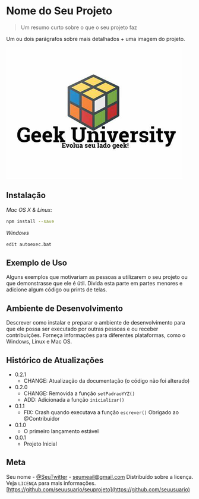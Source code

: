 # Nome do Seu Projeto
> Um resumo curto sobre o que o seu projeto faz

Um ou dois parágrafos sobre mais detalhados + uma imagem do projeto.

![Geek](src/logo_geek.jpg)
## Instalação

_Mac OS X & Linux:_

```sh
npm install --save
```

_Windows_

```sh
edit autoexec.bat
```

## Exemplo de Uso

Alguns exemplos que motivariam as pessoas a utilizarem o seu projeto ou que demonstrasse que ele é útil. Divida esta parte em partes menores e adicione algum código ou prints de telas.

## Ambiente de Desenvolvimento

Descrever como instalar e preparar o ambiente de desenvolvimento para que ele possa ser executado por outras pessoas e ou receber contribuições. Forneça informações para diferentes plataformas, como o Windows, Linux e Mac OS.

## Histórico de Atualizações

* 0.2.1
    * CHANGE: Atualização da documentação (o código não foi alterado)
* 0.2.0
    * CHANGE: Removida a função `setPadraoYYZ()`
    * ADD: Adicionada a função `inicializar()`
* 0.1.1
    * FIX: Crash quando executava a função `escrever()` Obrigado ao @Contribuidor
* 0.1.0
    * O primeiro lançamento estável
* 0.0.1
    * Projeto Inicial

## Meta
Seu nome - [@SeuTwitter](https://twitter.com/seuTwitter) - seumeail@gmail.com
Distribuído sobre a licença. Veja `LICENÇA` para mais informações.
[https://github.com/seuusuario/seuprojeto](https://github.com/seuusuario)


